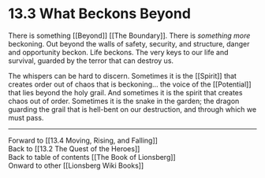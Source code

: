 # 13.3 What Beckons Beyond

There is something [[Beyond]] [[The Boundary]]. There is *something more* beckoning. Out beyond the walls of safety, security, and structure, danger and opportunity beckon. Life beckons. The very keys to our life and survival, guarded by the terror that can destroy us.

The whispers can be hard to discern. Sometimes it is the [[Spirit]] that creates order out of chaos that is beckoning… the voice of the [[Potential]] that lies beyond the holy grail. And sometimes it is the spirit that creates chaos out of order. Sometimes it is the snake in the garden; the dragon guarding the grail that is hell-bent on our destruction, and through which we must pass.

___

Forward to [[13.4 Moving, Rising, and Falling]]  
Back to [[13.2 The Quest of the Heroes]]  
Back to table of contents [[The Book of Lionsberg]]  
Onward to other [[Lionsberg Wiki Books]]  
